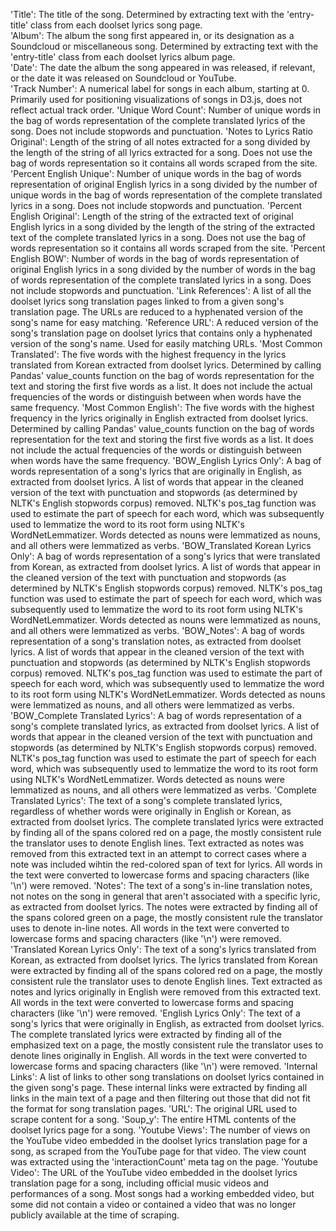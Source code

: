 'Title': The title of the song. Determined by extracting text with the 'entry-title' class from each doolset lyrics song page. <br/>
'Album': The album the song first appeared in, or its designation as a Soundcloud or miscellaneous song. Determined by extracting text with the 'entry-title' class from each doolset lyrics album page.<br/>
'Date': The date the album the song appeared in was released, if relevant, or the date it was released on Soundcloud or YouTube.<br/>
'Track Number': A numerical label for songs in each album, starting at 0. Primarily used for positioning visualizations of songs in D3.js, does not reflect actual track order. 
'Unique Word Count': Number of unique words in the bag of words representation of the complete translated lyrics of the song. Does not include stopwords and punctuation.
'Notes to Lyrics Ratio Original': Length of the string of all notes extracted for a song divided by the length of the string of all lyrics extracted for a song. Does not use the bag of words representation so it contains all words scraped from the site.
'Percent English Unique': Number of unique words in the bag of words representation of original English lyrics in a song divided by the number of unique words in the bag of words representation of the complete translated lyrics in a song. Does not include stopwords and punctuation.
'Percent English Original': Length of the string of the extracted text of original English lyrics in a song divided by the length of the string of the extracted text of the complete translated lyrics in a song. Does not use the bag of words representation so it contains all words scraped from the site.
'Percent English BOW': Number of words in the bag of words representation of original English lyrics in a song divided by the number of words in the bag of words representation of the complete translated lyrics in a song. Does not include stopwords and punctuation.
'Link References': A list of all the doolset lyrics song translation pages linked to from a given song's translation page. The URLs are reduced to a hyphenated version of the song's name for easy matching.
'Reference URL': A reduced version of the song's translation page on doolset lyrics that contains only a hyphenated version of the song's name. Used for easily matching URLs.
'Most Common Translated': The five words with the highest frequency in the lyrics translated from Korean extracted from doolset lyrics. Determined by calling Pandas' value_counts function on the bag of words representation for the text and storing the first five words as a list. It does not include the actual frequencies of the words or distinguish between when words have the same frequency.
'Most Common English': The five words with the highest frequency in the lyrics originally in English extracted from doolset lyrics. Determined by calling Pandas' value_counts function on the bag of words representation for the text and storing the first five words as a list. It does not include the actual frequencies of the words or distinguish between when words have the same frequency.
'BOW_English Lyrics Only': A bag of words representation of a song's lyrics that are originally in English, as extracted from doolset lyrics. A list of words that appear in the cleaned version of the text with punctuation and stopwords (as determined by NLTK's English stopwords corpus) removed. NLTK's pos_tag function was used to estimate the part of speech for each word, which was subsequently used to lemmatize the word to its root form using NLTK's WordNetLemmatizer. Words detected as nouns were lemmatized as nouns, and all others were lemmatized as verbs.
'BOW_Translated Korean Lyrics Only': A bag of words representation of a song's lyrics that were translated from Korean, as extracted from doolset lyrics. A list of words that appear in the cleaned version of the text with punctuation and stopwords (as determined by NLTK's English stopwords corpus) removed. NLTK's pos_tag function was used to estimate the part of speech for each word, which was subsequently used to lemmatize the word to its root form using NLTK's WordNetLemmatizer. Words detected as nouns were lemmatized as nouns, and all others were lemmatized as verbs.
'BOW_Notes': A bag of words representation of a song's translation notes, as extracted from doolset lyrics. A list of words that appear in the cleaned version of the text with punctuation and stopwords (as determined by NLTK's English stopwords corpus) removed. NLTK's pos_tag function was used to estimate the part of speech for each word, which was subsequently used to lemmatize the word to its root form using NLTK's WordNetLemmatizer. Words detected as nouns were lemmatized as nouns, and all others were lemmatized as verbs.
'BOW_Complete Translated Lyrics': A bag of words representation of a song's complete translated lyrics, as extracted from doolset lyrics. A list of words that appear in the cleaned version of the text with punctuation and stopwords (as determined by NLTK's English stopwords corpus) removed. NLTK's pos_tag function was used to estimate the part of speech for each word, which was subsequently used to lemmatize the word to its root form using NLTK's WordNetLemmatizer. Words detected as nouns were lemmatized as nouns, and all others were lemmatized as verbs.
'Complete Translated Lyrics': The text of a song's complete translated lyrics, regardless of whether words were originally in English or Korean, as extracted from doolset lyrics. The complete translated lyrics were extracted by finding all of the spans colored red on a page, the mostly consistent rule the translator uses to denote English lines. Text extracted as notes was removed from this extracted text in an attempt to correct cases where a note was included wihtin the red-colored span of text for lyrics. All words in the text were converted to lowercase forms and spacing characters (like '\n') were removed.
'Notes': The text of a song's in-line translation notes, not notes on the song in general that aren't associated with a specific lyric, as extracted from doolset lyrics. The notes were extracted by finding all of the spans colored green on a page, the mostly consistent rule the translator uses to denote in-line notes. All words in the text were converted to lowercase forms and spacing characters (like '\n') were removed.
'Translated Korean Lyrics Only': The text of a song's lyrics translated from Korean, as extracted from doolset lyrics. The lyrics translated from Korean were extracted by finding all of the spans colored red on a page, the mostly consistent rule the translator uses to denote English lines. Text extracted as notes and lyrics originally in English were removed from this extracted text. All words in the text were converted to lowercase forms and spacing characters (like '\n') were removed.
'English Lyrics Only': The text of a song's lyrics that were originally in English, as extracted from doolset lyrics. The complete translated lyrics were extracted by finding all of the emphasized text on a page, the mostly consistent rule the translator uses to denote lines originally in English. All words in the text were converted to lowercase forms and spacing characters (like '\n') were removed.
'Internal Links': A list of links to other song translations on doolset lyrics contained in the given song's page. These internal links were extracted by finding all links in the main text of a page and then filtering out those that did not fit the format for song translation pages. 
'URL': The original URL used to scrape content for a song.
'Soup_y': The entire HTML contents of the doolset lyrics page for a song.
'Youtube Views': The number of views on the YouTube video embedded in the doolset lyrics translation page for a song, as scraped from the YouTube page for that video. The view count was extracted using the 'interactionCount' meta tag on the page.
'Youtube Video': The URL of the YouTube video embedded in the doolset lyrics translation page for a song, including official music videos and performances of a song. Most songs had a working embedded video, but some did not contain a video or contained a video that was no longer publicly available at the time of scraping.
